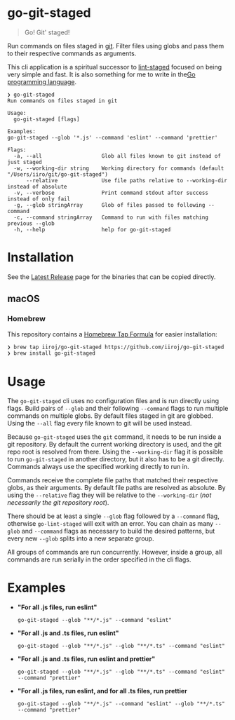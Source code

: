 # go-git-staged

> Go! Git' staged!

Run commands on files staged in [git](https://git-scm.com/). Filter files using globs and pass them to their respective commands as arguments.

This cli application is a spiritual successor to [lint-staged](https://github.com/okonet/lint-staged) focused on being very simple and fast. It is also something for me to write in the[Go programming language](https://golang.org/).

```
❯ go-git-staged                                                                              
Run commands on files staged in git

Usage:
  go-git-staged [flags]

Examples:
go-git-staged --glob '*.js' --command 'eslint' --command 'prettier'

Flags:
  -a, --all                   Glob all files known to git instead of just staged
  -w, --working-dir string    Working directory for commands (default "/Users/iiro/git/go-git-staged")
      --relative              Use file paths relative to --working-dir instead of absolute
  -v, --verbose               Print command stdout after success instead of only fail
  -g, --glob stringArray      Glob of files passed to following --command
  -c, --command stringArray   Command to run with files matching previous --glob
  -h, --help                  help for go-git-staged
```

# Installation

See the [Latest Release](https://github.com/iiroj/go-git-staged/releases/latest) page for the binaries that can be copied directly.

## macOS

### Homebrew

This repository contains a [Homebrew Tap Formula](https://docs.brew.sh/Taps) for easier installation:

```sh
❯ brew tap iiroj/go-git-staged https://github.com/iiroj/go-git-staged
❯ brew install go-git-staged
```

# Usage

The `go-git-staged` cli uses no configuration files and is run directly using flags. Build pairs of `--glob` and their following `--command` flags to run multiple commands on multiple globs. By default files staged in git are globbed. Using the `--all` flag every file known to git will be used instead.

Because `go-git-staged` uses the `git` command, it needs to be run inside a git repository. By default the current working directory is used, and the git repo root is resolved from there. Using the `--working-dir` flag it is possible to run `go-git-staged` in another directory, but it also has to be a git directly. Commands always use the specified working directly to run in.

Commands receive the complete file paths that matched their respective globs, as their arguments. By default file paths are resolved as absolute. By using the `--relative` flag they will be relative to the `--working-dir` (_not necessarily the git repository root_).

There should be at least a single `--glob` flag followed by a `--command` flag, otherwise `go-lint-staged` will exit with an error. You can chain as many `--glob` and `--command` flags as necessary to build the desired patterns, but every new `--glob` splits into a new separate group.

All groups of commands are run concurrently. However, inside a group, all commands are run serially in the order specified in the cli flags.

# Examples

- **"For all .js files, run eslint"**

  ```
  go-git-staged --glob "**/*.js" --command "eslint"
  ```

- **"For all .js and .ts files, run eslint"**

  ```
  go-git-staged --glob "**/*.js" --glob "**/*.ts" --command "eslint"
  ```

- **"For all .js and .ts files, run eslint and prettier"**

  ```
  go-git-staged --glob "**/*.js" --glob "**/*.ts" --command "eslint" --command "prettier"
  ```

- **"For all .js files, run eslint, and for all .ts files, run prettier**

  ```
  go-git-staged --glob "**/*.js" --command "eslint" --glob "**/*.ts" --command "prettier"
  ```
